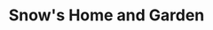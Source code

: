 ---
title: "Snow's Home and Garden"
url: /orleans/snows-home-and-garden-main-street/
shop: department store
---